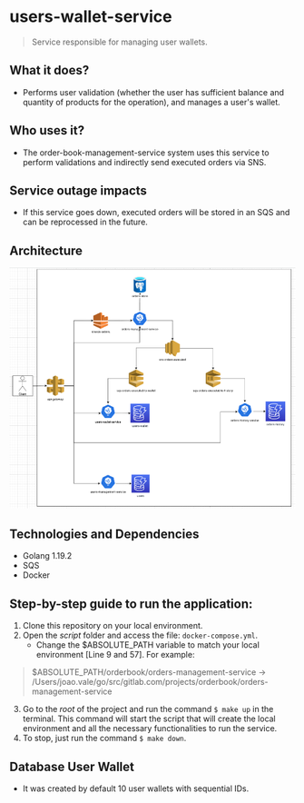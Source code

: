 # users-wallet-service
> Service responsible for managing user wallets.

## What it does?
* Performs user validation (whether the user has sufficient balance and quantity of products for the operation), and manages a user's wallet.

## Who uses it?
* The order-book-management-service system uses this service to perform validations and indirectly send executed orders via SNS.

## Service outage impacts
* If this service goes down, executed orders will be stored in an SQS and can be reprocessed in the future.

## Architecture
![img.png](img.png)

## Technologies and Dependencies
* Golang 1.19.2
* SQS
* Docker

## Step-by-step guide to run the application:

1. Clone this repository on your local environment.
2. Open the *script* folder and access the file: `docker-compose.yml`.
   * Change the $ABSOLUTE_PATH variable to match your local environment [Line 9 and 57]. For example:
>$ABSOLUTE_PATH/orderbook/orders-management-service -> /Users/joao.vale/go/src/gitlab.com/projects/orderbook/orders-management-service
3. Go to the *root* of the project and run the command `$ make up` in the terminal. This command will start the script that will create the local environment and all the necessary functionalities to run the service.
4. To stop, just run the command `$ make down`.

## Database User Wallet  

* It was created by default 10 user wallets with sequential IDs.

